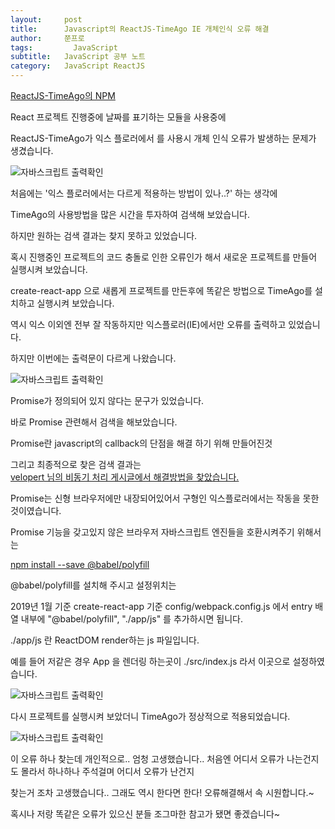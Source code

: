 ```yaml
---
layout:     post
title:      Javascript의 ReactJS-TimeAgo IE 개체인식 오류 해결
author:     쭌프로
tags: 		  JavaScript
subtitle:   JavaScript 공부 노트
category:   JavaScript ReactJS
---
```

<!-- Start Writing Below in Markdown -->

<div class="box">
  <div class="pro-txt">
    <a href="https://www.npmjs.com/package/react-timeago" target="_balnk">ReactJS-TimeAgo의 NPM</a>
  </div>
  <p>React 프로젝트 진행중에 날짜를 표기하는 모듈을 사용중에</p>
  <p>ReactJS-TimeAgo가 익스 플로러에서 <TimeAgo/> 를 사용시 개체 인식 오류가 발생하는 문제가 생겼습니다.</p>
  <div class="img-box">
    <img src="https://alalstjr.github.io/promote.github.io/img/2019-1-26-1.png" alt="자바스크립트 출력확인" />
  </div>
  <p>처음에는 '익스 플로러에서는 다르게 적용하는 방법이 있나..?' 하는 생각에 </p>
  <p>TimeAgo의 사용방법을 많은 시간을 투자하여 검색해 보았습니다.</p>
  <p>하지만 원하는 검색 결과는 찾지 못하고 있었습니다.</p>
</div>

<div class="box">
  <p>혹시 진행중인 프로젝트의 코드 충돌로 인한 오류인가 해서 새로운 프로젝트를 만들어 실행시켜 보았습니다.</p>
  <p>create-react-app 으로 새롭게 프로젝트를 만든후에 똑같은 방법으로 TimeAgo를 설치하고 실행시켜 보았습니다.</p>
  <p>역시 익스 이외엔 전부 잘 작동하지만 익스플로러(IE)에서만 오류를 출력하고 있었습니다.</p>
  <p>하지만 이번에는 출력문이 다르게 나왔습니다.</p>
  <div class="img-box">
    <img src="https://alalstjr.github.io/promote.github.io/img/2019-1-26-2.png" alt="자바스크립트 출력확인" />
  </div>
  <p>Promise가 정의되어 있지 않다는 문구가 있었습니다.</p>
  <p>바로 Promise 관련해서 검색을 해보았습니다.</p>
  <p>Promise란 javascript의 callback의 단점을 해결 하기 위해 만들어진것</p>
  그리고 최종적으로 찾은 검색 결과는 
  <div class="pro-txt">
    <a href="https://velopert.com/2597" target="_balnk">velopert 님의 비동기 처리 게시글에서 해결방법을 찾았습니다.</a>
  </div>
  <p>Promise는 신형 브라우저에만 내장되어있어서 구형인 익스플로러에서는 작동을 못한것이였습니다.</p>
  <p>Promise 기능을 갖고있지 않은 브라우저 자바스크립트 엔진들을 호환시켜주기 위해서는</p>
  <div class="pro-txt">
    <a href="https://babeljs.io/docs/en/babel-polyfill" target="_balnk">npm install --save @babel/polyfill</a>
  </div>
  <p>@babel/polyfill를 설치해 주시고 설정위치는</p>
  <p>2019년 1월 기준 create-react-app 기준 config/webpack.config.js 에서 entry 배열 내부에 "@babel/polyfill", "./app/js" 를 추가하시면 됩니다.</p>
  <p>./app/js 란 ReactDOM render하는 js 파일입니다.</p>
  <p>예를 들어 저같은 경우 App 을 렌더링 하는곳이 ./src/index.js 라서 이곳으로 설정하였습니다.</p>
  <div class="img-box">
    <img src="https://alalstjr.github.io/promote.github.io/img/2019-1-26-3.png" alt="자바스크립트 출력확인" />
  </div>
  <p>다시 프로젝트를 실행시켜 보았더니 TimeAgo가 정상적으로 적용되었습니다.</p>
  <div class="img-box">
    <img src="https://alalstjr.github.io/promote.github.io/img/2019-1-26-4.png" alt="자바스크립트 출력확인" />
  </div>
</div>

<div class="box">
  <p>이 오류 하나 찾는데 개인적으로.. 엄청 고생했습니다.. 처음엔 어디서 오류가 나는건지도 몰라서 하나하나 주석걸며 어디서 오류가 난건지</p>
  <p>찾는거 조차 고생했습니다.. 그래도 역시 한다면 한다! 오류해결해서 속 시원합니다.~</p>
  <p>혹시나 저랑 똑같은 오류가 있으신 분들 조그마한 참고가 됐면 좋겠습니다~</p>
</div>
